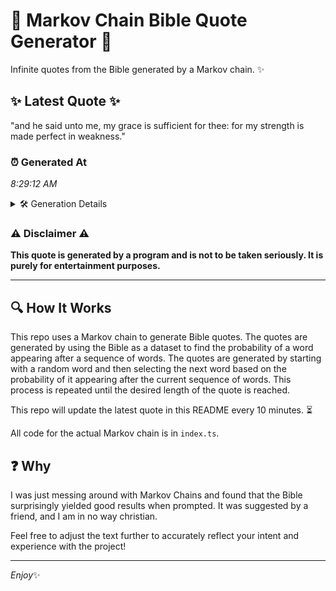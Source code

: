# 📖 Markov Chain Bible Quote Generator 📖

Infinite quotes from the Bible generated by a Markov chain. ✨

## ✨ Latest Quote ✨
"and he said unto me, my grace is sufficient for thee: for my strength is made perfect in weakness."

### ⏰ Generated At
*8:29:12 AM*

<details>
    <summary>🛠️ Generation Details</summary>
    <p>
        <strong>🌱 Seed:</strong> and<br>
        <strong>🔄 Iterations:</strong> 18<br>
        <strong>📜 Context History:</strong><br>[ and ]: he<br>[ and, he ]: said<br>[ and, he, said ]: unto<br>[ and, he, said, unto ]: me,<br>[ and, he, said, unto, me, ]: my<br>[ and, he, said, unto, me,, my ]: grace<br>[ he, said, unto, me,, my, grace ]: is<br>[ said, unto, me,, my, grace, is ]: sufficient<br>[ unto, me,, my, grace, is, sufficient ]: for<br>[ me,, my, grace, is, sufficient, for ]: thee:<br>[ my, grace, is, sufficient, for, thee: ]: for<br>[ grace, is, sufficient, for, thee:, for ]: my<br>[ is, sufficient, for, thee:, for, my ]: strength<br>[ sufficient, for, thee:, for, my, strength ]: is<br>[ for, thee:, for, my, strength, is ]: made<br>[ thee:, for, my, strength, is, made ]: perfect<br>[ for, my, strength, is, made, perfect ]: in<br>[ my, strength, is, made, perfect, in ]: weakness.<br>
    </p>
</details>

### ⚠️ Disclaimer ⚠️
**This quote is generated by a program and is not to be taken seriously. It is purely for entertainment purposes.**

---

## 🔍 How It Works

This repo uses a Markov chain to generate Bible quotes. The quotes are generated by using the Bible as a dataset to find the probability of a word appearing after a sequence of words. The quotes are generated by starting with a random word and then selecting the next word based on the probability of it appearing after the current sequence of words. This process is repeated until the desired length of the quote is reached.

This repo will update the latest quote in this README every 10 minutes. ⏳

All code for the actual Markov chain is in `index.ts`.

## ❓ Why

I was just messing around with Markov Chains and found that the Bible surprisingly yielded good results when prompted. 
It was suggested by a friend, and I am in no way christian.

Feel free to adjust the text further to accurately reflect your intent and experience with the project!

---

*Enjoy*✨
